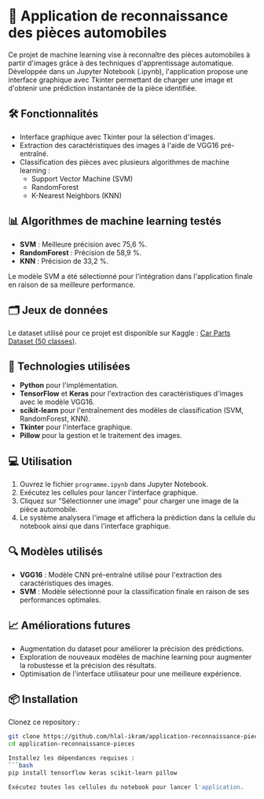 # 📸 Application de reconnaissance des pièces automobiles

Ce projet de machine learning vise à reconnaître des pièces automobiles à partir d'images grâce à des techniques d'apprentissage automatique. Développée dans un Jupyter Notebook (.ipynb), l'application propose une interface graphique avec Tkinter permettant de charger une image et d'obtenir une prédiction instantanée de la pièce identifiée.

## 🛠 Fonctionnalités
- Interface graphique avec Tkinter pour la sélection d'images.
- Extraction des caractéristiques des images à l'aide de VGG16 pré-entraîné.
- Classification des pièces avec plusieurs algorithmes de machine learning :
  - Support Vector Machine (SVM)
  - RandomForest
  - K-Nearest Neighbors (KNN)

## 📊 Algorithmes de machine learning testés
- **SVM** : Meilleure précision avec 75,6 %.
- **RandomForest** : Précision de 58,9 %.
- **KNN** : Précision de 33,2 %.

Le modèle SVM a été sélectionné pour l'intégration dans l'application finale en raison de sa meilleure performance.

## 🗂 Jeux de données
Le dataset utilisé pour ce projet est disponible sur Kaggle :
[Car Parts Dataset (50 classes)](https://www.kaggle.com/datasets).

## 🚀 Technologies utilisées
- **Python** pour l'implémentation.
- **TensorFlow** et **Keras** pour l'extraction des caractéristiques d'images avec le modèle VGG16.
- **scikit-learn** pour l'entraînement des modèles de classification (SVM, RandomForest, KNN).
- **Tkinter** pour l'interface graphique.
- **Pillow** pour la gestion et le traitement des images.

## 💻 Utilisation
1. Ouvrez le fichier `programme.ipynb` dans Jupyter Notebook.
2. Exécutez les cellules pour lancer l'interface graphique.
3. Cliquez sur "Sélectionner une image" pour charger une image de la pièce automobile.
4. Le système analysera l'image et affichera la prédiction dans la cellule du notebook ainsi que dans l'interface graphique.

## 🔍 Modèles utilisés
- **VGG16** : Modèle CNN pré-entraîné utilisé pour l'extraction des caractéristiques des images.
- **SVM** : Modèle sélectionné pour la classification finale en raison de ses performances optimales.

## 📈 Améliorations futures
- Augmentation du dataset pour améliorer la précision des prédictions.
- Exploration de nouveaux modèles de machine learning pour augmenter la robustesse et la précision des résultats.
- Optimisation de l'interface utilisateur pour une meilleure expérience.

## 📦 Installation
Clonez ce repository :
```bash
git clone https://github.com/hlal-ikram/application-reconnaissance-pieces.git
cd application-reconnaissance-pieces

Installez les dépendances requises :
```bash
pip install tensorflow keras scikit-learn pillow

Exécutez toutes les cellules du notebook pour lancer l'application.

